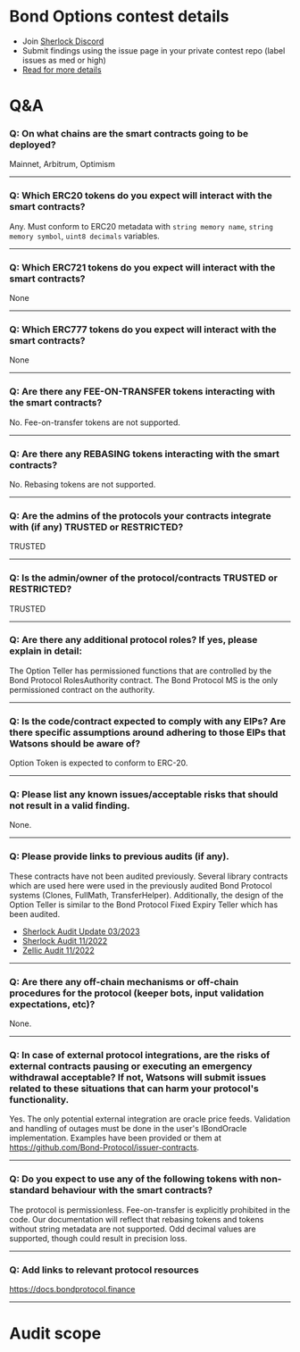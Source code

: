 
# Bond Options contest details

- Join [Sherlock Discord](https://discord.gg/MABEWyASkp)
- Submit findings using the issue page in your private contest repo (label issues as med or high)
- [Read for more details](https://docs.sherlock.xyz/audits/watsons)

# Q&A

### Q: On what chains are the smart contracts going to be deployed?
Mainnet, Arbitrum, Optimism
___

### Q: Which ERC20 tokens do you expect will interact with the smart contracts? 
Any. Must conform to ERC20 metadata with `string memory name`, `string memory symbol`, `uint8 decimals` variables.
___

### Q: Which ERC721 tokens do you expect will interact with the smart contracts? 
None
___

### Q: Which ERC777 tokens do you expect will interact with the smart contracts? 
None
___

### Q: Are there any FEE-ON-TRANSFER tokens interacting with the smart contracts?

No. Fee-on-transfer tokens are not supported.
___

### Q: Are there any REBASING tokens interacting with the smart contracts?

No. Rebasing tokens are not supported.
___

### Q: Are the admins of the protocols your contracts integrate with (if any) TRUSTED or RESTRICTED?
TRUSTED
___

### Q: Is the admin/owner of the protocol/contracts TRUSTED or RESTRICTED?
TRUSTED
___

### Q: Are there any additional protocol roles? If yes, please explain in detail:
The Option Teller has permissioned functions that are controlled by the Bond Protocol RolesAuthority contract. The Bond Protocol MS is the only permissioned contract on the authority.
___

### Q: Is the code/contract expected to comply with any EIPs? Are there specific assumptions around adhering to those EIPs that Watsons should be aware of?
Option Token is expected to conform to ERC-20.
___

### Q: Please list any known issues/acceptable risks that should not result in a valid finding.
None.
___

### Q: Please provide links to previous audits (if any).
These contracts have not been audited previously. Several library contracts which are used here were used in the previously audited Bond Protocol systems (Clones, FullMath, TransferHelper). Additionally, the design of the Option Teller is similar to the Bond Protocol Fixed Expiry Teller which has been audited.
- [Sherlock Audit Update 03/2023](https://github.com/Bond-Protocol/bond-contracts/blob/master/audits/Sherlock/Bond_Protocol_Update_Audit_Report.pdf)
- [Sherlock Audit 11/2022](https://github.com/Bond-Protocol/bond-contracts/blob/master/audits/Sherlock/Bond_Final_Report.pdf)
- [Zellic Audit 11/2022](https://github.com/Bond-Protocol/bond-contracts/blob/master/audits/Zellic/Bond%20Protocol%20Threat%20Model.pdf)
___

### Q: Are there any off-chain mechanisms or off-chain procedures for the protocol (keeper bots, input validation expectations, etc)?
None.
___

### Q: In case of external protocol integrations, are the risks of external contracts pausing or executing an emergency withdrawal acceptable? If not, Watsons will submit issues related to these situations that can harm your protocol's functionality.
Yes. The only potential external integration are oracle price feeds. Validation and handling of outages must be done in the user's IBondOracle implementation. Examples have been provided or them at https://github.com/Bond-Protocol/issuer-contracts.
___

### Q: Do you expect to use any of the following tokens with non-standard behaviour with the smart contracts?
The protocol is permissionless. Fee-on-transfer is explicitly prohibited in the code. Our documentation will reflect that rebasing tokens and tokens without string metadata are not supported. Odd decimal values are supported, though could result in precision loss. 
___

### Q: Add links to relevant protocol resources
https://docs.bondprotocol.finance
___



# Audit scope

